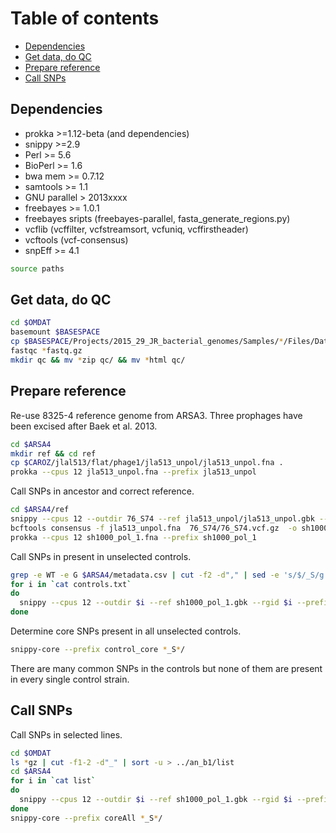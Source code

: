 # Table of contents

- [Dependencies](#dependencies)
- [Get data, do QC](#get-data-do-qc)
- [Prepare reference](prepare-reference)
- [Call SNPs](call-snps)


## Dependencies

* prokka >=1.12-beta (and dependencies)
* snippy >=2.9
* Perl >= 5.6
* BioPerl >= 1.6
* bwa mem >= 0.7.12 
* samtools >= 1.1
* GNU parallel > 2013xxxx
* freebayes >= 1.0.1 
* freebayes sripts (freebayes-parallel, fasta_generate_regions.py)
* vcflib (vcffilter, vcfstreamsort, vcfuniq, vcffirstheader)
* vcftools (vcf-consensus)
* snpEff >= 4.1

```bash
source paths
```

## Get data, do QC

```bash
cd $OMDAT
basemount $BASESPACE
cp $BASESPACE/Projects/2015_29_JR_bacterial_genomes/Samples/*/Files/Data/Intensities/BaseCalls/*fastq.gz .
fastqc *fastq.gz
mkdir qc && mv *zip qc/ && mv *html qc/
```

## Prepare reference

Re-use 8325-4 reference genome from ARSA3. Three prophages have been excised after Baek et al. 2013.
```bash
cd $ARSA4
mkdir ref && cd ref
cp $CAROZ/jlal513/flat/phage1/jla513_unpol/jla513_unpol.fna .
prokka --cpus 12 jla513_unpol.fna --prefix jla513_unpol
```

Call SNPs in ancestor and correct reference.
```bash
cd $ARSA4/ref
snippy --cpus 12 --outdir 76_S74 --ref jla513_unpol/jla513_unpol.gbk --rgid 76_S74 --prefix 76_S74 --pe1 $OMDAT/76_S74_L001_R1_001.fastq.gz --pe2 $OMDAT/76_S74_L001_R2_001.fastq.gz &> 76_S74.log
bcftools consensus -f jla513_unpol.fna  76_S74/76_S74.vcf.gz  -o sh1000_pol_1.fna
prokka --cpus 12 sh1000_pol_1.fna --prefix sh1000_pol_1
```

Call SNPs in present in unselected controls.
```bash
grep -e WT -e G $ARSA4/metadata.csv | cut -f2 -d"," | sed -e 's/$/_S/g' -e 's/^/\^/g' | grep -f - $ARSA4/samples.txt > controls.txt
for i in `cat controls.txt`
do
  snippy --cpus 12 --outdir $i --ref sh1000_pol_1.gbk --rgid $i --prefix $i --pe1 $OMDAT/${i}_L001_R1_001.fastq.gz --pe2 $OMDAT/${i}_L001_R2_001.fastq.gz &> $i.log
done
```

Determine core SNPs present in all unselected controls.
```bash
snippy-core --prefix control_core *_S*/
```
There are many common SNPs in the controls but none of them are present in every single control strain. 

## Call SNPs

Call SNPs in selected lines.
```bash
cd $OMDAT
ls *gz | cut -f1-2 -d"_" | sort -u > ../an_b1/list
cd $ARSA4
for i in `cat list`
do
  snippy --cpus 12 --outdir $i --ref sh1000_pol_1.gbk --rgid $i --prefix $i  --pe1 $OMDAT/${i}_L001_R1_001.fastq.gz --pe2 $OMDAT/${i}_L001_R2_001.fastq.gz &> $i.log
done
snippy-core --prefix coreAll *_S*/
```


